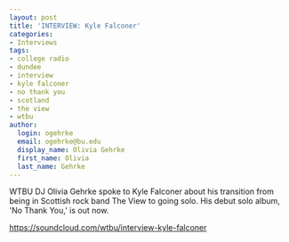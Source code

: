 ```yaml
---
layout: post
title: 'INTERVIEW: Kyle Falconer'
categories:
- Interviews
tags:
- college radio
- dundee
- interview
- kyle falconer
- no thank you
- scotland
- the view
- wtbu
author:
  login: ogehrke
  email: ogehrke@bu.edu
  display_name: Olivia Gehrke
  first_name: Olivia
  last_name: Gehrke
---
```

WTBU DJ Olivia Gehrke spoke to Kyle Falconer about his transition from being in Scottish rock band The View to going solo. His debut solo album, 'No Thank You,' is out now.

https://soundcloud.com/wtbu/interview-kyle-falconer